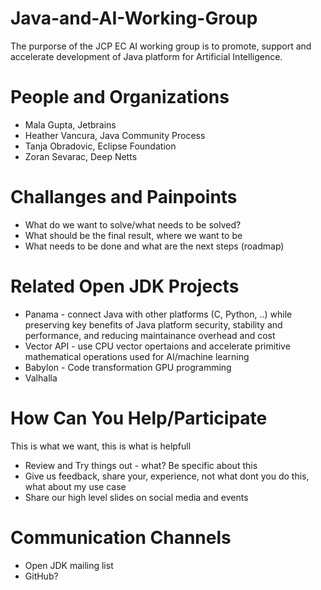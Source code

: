 # Java-and-AI-Working-Group
The purporse of the JCP EC AI working group is to promote, support and accelerate development of Java platform for Artificial Intelligence.

# People and Organizations

* Mala Gupta, Jetbrains
* Heather Vancura, Java Community Process
* Tanja Obradovic, Eclipse Foundation
* Zoran Sevarac, Deep Netts

# Challanges and Painpoints

* What do we want to solve/what needs to be solved?
* What should be the final result, where we want to be
* What needs to be done and what are the next steps (roadmap)

# Related Open JDK Projects

* Panama - connect Java with other platforms (C, Python, ..) while preserving key benefits of Java platform security, stability and performance, and reducing maintainance overhead and cost
* Vector API - use CPU vector opertaions and accelerate primitive mathematical operations used for AI/machine learning
* Babylon - Code transformation GPU programming
* Valhalla

# How Can You Help/Participate

This is what we want, this is what is helpfull

* Review and Try things out - what? Be specific about this
* Give us feedback, share your, experience, not what dont you do this, what about my use case
* Share our high level slides on social media and events

# Communication Channels

* Open JDK mailing list
* GitHub?

